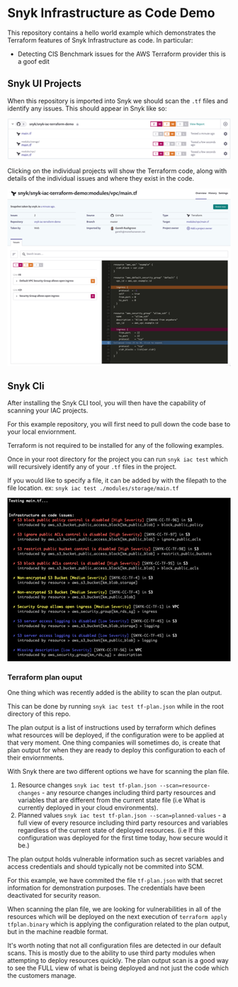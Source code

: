 # Snyk Infrastructure as Code Demo

This repository contains a hello world example which demonstrates the Terraform features of Snyk Infrastructure as code. In particular:

* Detecting CIS Benchmark issues for the AWS Terraform provider
this is a goof edit

## Snyk UI Projects

When this repository is imported into Snyk we should scan the `.tf` files and identify any issues. This should appear in Snyk like so:

![Snyk projects](assets/projects.png)

Clicking on the individual projects will show the Terraform code, along with details of the individual issues and where they exist in the code.

![Snyk project](assets/project.png)

## Snyk Cli

After installing the Snyk CLI tool, you will then have the capability of scanning your IAC projects. 

For this example repository, you will first need to pull down the code base to your local enviornment.

Terraform is not required to be installed for any of the following examples.

Once in your root directory for the project you can run `snyk iac test` which will recursively identify any of your `.tf` files in the project.

If you would like to specify a file, it can be added by with the filepath to the file location. ex: `snyk iac test ./modules/storage/main.tf`

![Snyk projects](assets/main.png)

### Terraform plan ouput

One thing which was recently added is the ability to scan the plan output. 

This can be done by running `snyk iac test tf-plan.json` while in the root directory of this repo.

The plan output is a list of instructions used by terraform which defines what resources will be deployed, if the configuration were to be applied at that very moment. One thing companies will sometimes do, is create that plan output for when they are ready to deploy this configuration to each of their enviornments.

With Snyk there are two different options we have for scanning the plan file.
1. Resource changes `snyk iac test tf-plan.json --scan=resource-changes` - any resource changes including third party resources and variables that are different from the current state file (i.e What is currently deployed in your cloud environments).
2. Planned values `snyk iac test tf-plan.json --scan=planned-values` - a full view of every resource including third party resources and variables regardless of the current state of deployed resources. (i.e If this configuration was deployed for the first time today, how secure would it be.)

The plan output holds vulnerable information such as secret variables and access credentials and should typically not be commited into SCM.

For this example, we have commited the file `tf-plan.json` with that secret information for demonstration purposes. The credentials have been deactivated for security reason.

When scanning the plan file, we are looking for vulnerabilities in all of the resources which will be deployed on the next execution of `terraform apply tfplan.binary` which is applying the configuration related to the plan output, but in the machine readble format.

It's worth noting that not all configuration files are detected in our default scans. This is mostly due to the ability to use third party modules when attempting to deploy resources quickly. The plan output scan is a good way to see the FULL view of what is being deployed and not just the code which the customers manage.
